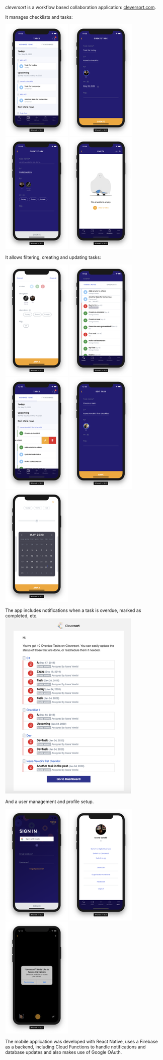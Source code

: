 *cleversort* is a workflow based collaboration application: [cleversort.com](https://cleversort.com/).

It manages checklists and tasks:
<div>
<a href="url"><img src="./homepage.png" width="200"></a>
<a href="url"><img src="./create_task_1.png" width="200"></a>
<a href="url"><img src="./create_task_2.png" width="200"></a>
<a href="url"><img src="./checklists_empty.png" width="200"></a>
</div>

It allows filtering, creating and updating tasks:
<div>
<a href="url"><img src="./filter.png" width="200"></a>
<a href="url"><img src="./search.png" width="200"></a>
<a href="url"><img src="./edit_1.png" width="200"></a>
<a href="url"><img src="./edit_2.png" width="200"></a>
<a href="url"><img src="./calendar.png" width="200"></a>
</div>

The app includes notifications when a task is overdue, marked as completed, etc.
<a href="url"><img src="./notifications.png" width="400"></a>

And a user management and profile setup.
<div>
<a href="url"><img src="./sign_in.png" width="200"></a>
<a href="url"><img src="./user.png" width="200"></a>
<a href="url"><img src="./camera.png" width="200"></a>
</div>


The mobile application was developed with React Native, uses a Firebase as a backend, including Cloud Functions to handle notifications and database updates and also makes use of Google OAuth.
